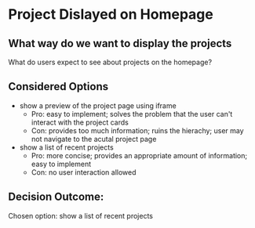 # Project Dislayed on Homepage 

## What way do we want to display the projects

What do users expect to see about projects on the homepage?

## Considered Options

* show a preview of the project page using iframe
  * Pro: easy to implement; solves the problem that the user can't interact with the project cards
  * Con: provides too much information; ruins the hierachy; user may not navigate to the acutal project page
* show a list of recent projects
  * Pro: more concise; provides an appropriate amount of information; easy to implement
  * Con: no user interaction allowed

## Decision Outcome: 

Chosen option: show a list of recent projects

